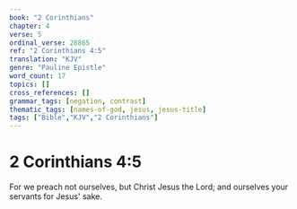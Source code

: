 ```yaml
---
book: "2 Corinthians"
chapter: 4
verse: 5
ordinal_verse: 28865
ref: "2 Corinthians 4:5"
translation: "KJV"
genre: "Pauline Epistle"
word_count: 17
topics: []
cross_references: []
grammar_tags: [negation, contrast]
thematic_tags: [names-of-god, jesus, jesus-title]
tags: ["Bible","KJV","2 Corinthians"]
---
```


# 2 Corinthians 4:5

For we preach not ourselves, but Christ Jesus the Lord; and ourselves your servants for Jesus' sake.
